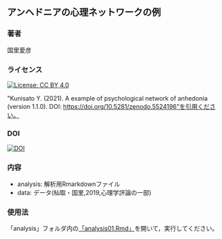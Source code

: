 ## アンヘドニアの心理ネットワークの例

### 著者

国里愛彦

### ライセンス

[![License: CC BY 4.0](https://licensebuttons.net/l/by/4.0/80x15.png)](https://creativecommons.org/licenses/by/4.0/)

"Kunisato Y. (2021). A example of psychological network of anhedonia (version 1.1.0). DOI: https://doi.org/10.5281/zenodo.5524196"を引用ください。

### DOI

[![DOI](https://zenodo.org/badge/408777584.svg)](https://zenodo.org/badge/latestdoi/408777584)

### 内容

- analysis: 解析用Rmarkdownファイル
- data: データ(杣取・国里,2019,心理学評論の一部)

### 使用法

「analysis」フォルダ内の[「analysis01.Rmd」](analysis/analysis01.Rmd)を開いて，実行してください。